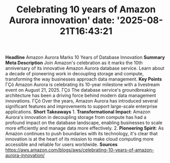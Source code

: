 ﻿---
title: "Celebrating 10 years of Amazon Aurora innovation'
date: '2025-08-21T16:43:21"
category: "Markets"
summary: ""
slug: "celebrating 10 years of amazon aurora innovation"
source_urls:
  - "https://aws.amazon.com/blogs/aws/celebrating-10-years-of-amazon-aurora-innovation/"
seo:
  title: "Celebrating 10 years of Amazon Aurora innovation | Hash n Hedge'
  description: '"
  keywords: ["news", "markets", "brief"]
---
**Headline** Amazon Aurora Marks 10 Years of Database Innovation  **Summary Meta Description** Join Amazon's celebration as it marks the 10th anniversary of its innovative Amazon Aurora database service. Learn about a decade of pioneering work in decoupling storage and compute, transforming the way businesses approach data management.  **Key Points**  ΓÇó Amazon Aurora is celebrating its 10-year milestone with a livestream event on August 21, 2025. ΓÇó The database service's groundbreaking architecture has been a driving force behind modern data management innovations. ΓÇó Over the years, Amazon Aurora has introduced several significant features and improvements to support large-scale enterprise applications.  **Short Takeaways**  1. **Transformational Impact**: Amazon Aurora's innovation in decoupling storage from compute has had a profound impact on the database landscape, enabling businesses to scale more efficiently and manage data more effectively. 2. **Pioneering Spirit**: As Amazon continues to push boundaries with its technology, it's clear that innovation is at the heart of its mission to make cloud computing more accessible and reliable for users worldwide.  **Sources** https://aws.amazon.com/blogs/aws/celebrating-10-years-of-amazon-aurora-innovation/ 
